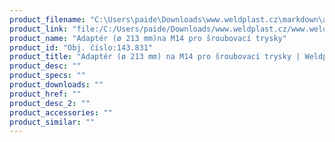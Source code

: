 ```yaml
---
product_filename: "C:\Users\paide\Downloads\www.weldplast.cz\markdown\adapter-o-213-mm-na-m14-pro-sroubovaci-trysky.md"
product_link: "file:/C:/Users/paide/Downloads/www.weldplast.cz/www.weldplast.cz/adapter-o-213-mm-na-m14-pro-sroubovaci-trysky"
product_name: "Adaptér (ø 213 mm)na M14 pro šroubovací trysky"
product_id: "Obj. číslo:143.831"
product_title: "Adaptér (ø 213 mm) na M14 pro šroubovací trysky | Weldplast"
product_desc: ""
product_specs: ""
product_downloads: ""
product_href: ""
product_desc_2: ""
product_accessories: ""
product_similar: ""
---
```

